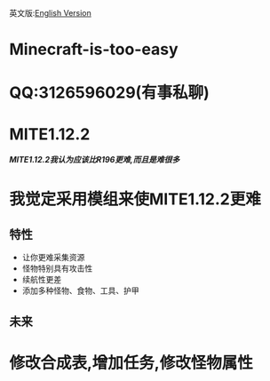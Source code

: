 英文版:[English Version](https://github.com/l3126596029/Minecraft-is-too-easy/blob/master/README_English.md)
# Minecraft-is-too-easy
# QQ:3126596029(有事私聊)
# MITE1.12.2
**_MITE1.12.2我认为应该比R196更难,而且是难很多_**
# 我觉定采用模组来使MITE1.12.2更难
## 特性
* 让你更难采集资源
* 怪物特别具有攻击性
* 续航性更差
* 添加多种怪物、食物、工具、护甲
## 未来
# 修改合成表,增加任务,修改怪物属性
